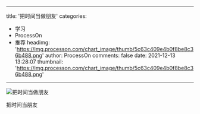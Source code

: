 
---
title: '把时间当做朋友'
categories: 
 - 学习
 - ProcessOn
 - 推荐
headimg: 'https://img.processon.com/chart_image/thumb/5c63c409e4b0f8be8c36b488.png'
author: ProcessOn
comments: false
date: 2021-12-13 13:28:07
thumbnail: 'https://img.processon.com/chart_image/thumb/5c63c409e4b0f8be8c36b488.png'
---

<div>   
<img class="thumb" alt="把时间当做朋友" src="https://img.processon.com/chart_image/thumb/5c63c409e4b0f8be8c36b488.png" referrerpolicy="no-referrer">
<p>把时间当朋友</p>  
</div>
            